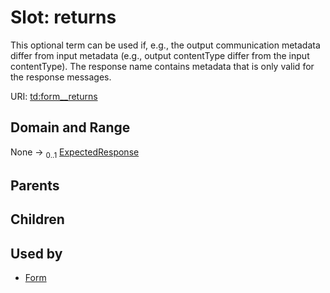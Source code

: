 
# Slot: returns


This optional term can be used if, e.g., the output communication metadata differ from input metadata (e.g., output contentType differ from the input contentType). The response name contains metadata that is only valid for the response messages.

URI: [td:form__returns](https://www.w3.org/2019/wot/td#form__returns)


## Domain and Range

None &#8594;  <sub>0..1</sub> [ExpectedResponse](ExpectedResponse.md)

## Parents


## Children


## Used by

 * [Form](Form.md)
